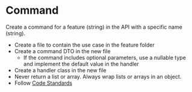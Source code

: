 # Command

Create a command for a feature (string) in the API with a specific name (string).

- Create a file to contain the use case in the feature folder
- Create a command DTO in the new file
  - If the command includes optional parameters, use a nullable type and implement the default value in the handler
- Create a handler class in the new file
- Never return a list or array. Always wrap lists or arrays in an object.
- Follow [Code Standards](code_standards.md)
